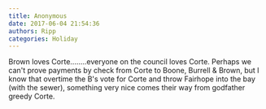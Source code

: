 ```yaml
---
title: Anonymous
date: 2017-06-04 21:54:36
authors: Ripp
categories: Holiday
---
```


 Brown loves Corte........everyone on the council loves Corte.  Perhaps we can't prove payments by check from Corte to Boone, Burrell &amp; Brown, but I know that overtime the B's vote for Corte and throw Fairhope into the bay (with the sewer), something very nice comes their way from godfather greedy Corte.